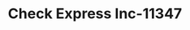 ---
f_zip-code: 38001
f_state-code: TN
title: Check Express Inc-11347
f_phone: 731-696-4555
f_city-only: Alamo
f_address: 1388 W Church Street Alamo
f_location-unique-id: '11347'
slug: check-express-inc-11347
updated-on: '2024-05-30T13:46:58.046Z'
created-on: '2024-05-30T13:36:59.803Z'
published-on: '2024-05-30T13:54:32.469Z'
f_city-state: cms/city/alamo-tn.md
f_company: cms/company/check-express-inc.md
f_state: cms/state/tennessee.md
layout: '[payday-loan].html'
tags: payday-loan
---